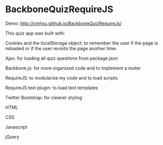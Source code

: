 # BackboneQuizRequireJS

Demo: http://cmhsu.github.io/BackboneQuizRequireJs/

This quiz app was built with:

Cookies and the localStorage object: to remember the user if the page is reloaded or if the user revisits the page another time.

Ajax: for loading all quiz questions from package.json

Backbone.js: for more organized code and to implement a router

RequireJS: to modularize my code and to load scripts

RequireJS text plugin: to load text templates

Twitter Bootstrap: for cleaner styling

HTML

CSS

Javascript

jQuery
